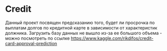 # Credit
Данный проект посвящен предсказанию того, будет ли просрочка по выплатам долгов по кредитной карте в зависимости от характеристик должника. Загрузить базу данных не вышло из-за ее большого объема - можно посмотреть по ссылке https://www.kaggle.com/rikdifos/credit-card-approval-prediction
